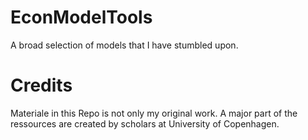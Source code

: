 # EconModelTools
A broad selection of models that I have stumbled upon.

# Credits
Materiale in this Repo is not only my original work. A major part of the ressources are created by scholars at University of Copenhagen.
